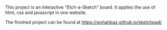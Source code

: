 This project is an interactive "Etch-a-Sketch" board. It applies the use of html, css and javascript in one website.

The finished project can be found at https://wshahbaz.github.io/sketchpad/
